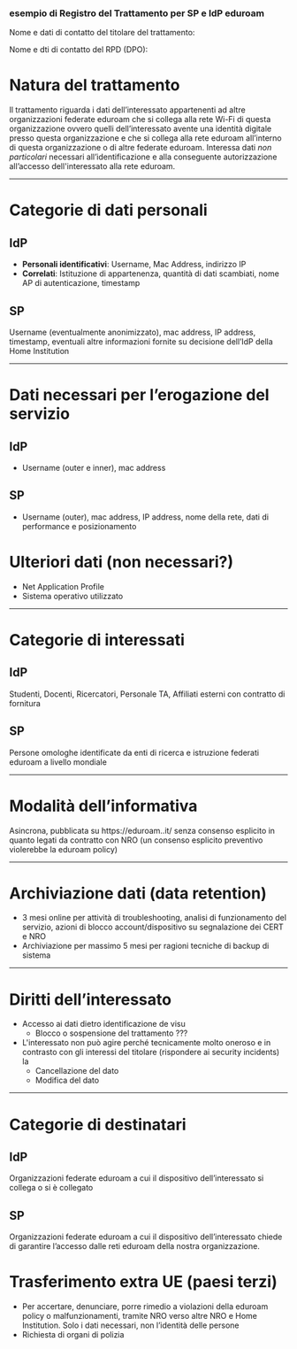 ### esempio di Registro del Trattamento per SP e IdP eduroam

Nome e dati di contatto del titolare del trattamento:

Nome e dti di contatto del RPD (DPO):

# Natura del trattamento

Il trattamento riguarda i dati dell’interessato appartenenti ad altre organizzazioni federate eduroam che si collega alla rete Wi-Fi di questa organizzazione ovvero quelli dell’interessato avente una identità digitale presso questa organizzazione e che si collega alla rete eduroam all’interno di questa organizzazione o di altre federate eduroam.
Interessa dati *non particolari* necessari all’identificazione e alla conseguente autorizzazione all’accesso dell'interessato alla rete eduroam.

---

# Categorie di dati personali

## IdP
- **Personali identificativi**: Username, Mac Address, indirizzo IP
- **Correlati**: Istituzione di appartenenza, quantità di dati scambiati, nome AP di autenticazione, timestamp

## SP
Username (eventualmente anonimizzato), mac address, IP address, timestamp, eventuali altre informazioni fornite su decisione dell’IdP della Home Institution

---

# Dati necessari per l’erogazione del servizio
## IdP
- Username (outer e inner), mac address
## SP
- Username (outer), mac address, IP address, nome della rete, dati di performance e posizionamento

# Ulteriori dati (non necessari?)
- Net Application Profile
- Sistema operativo utilizzato

---

# Categorie di interessati
## IdP
Studenti, Docenti, Ricercatori, Personale TA, Affiliati esterni con contratto di fornitura
## SP
Persone omologhe identificate da enti di ricerca e istruzione federati eduroam a livello mondiale

---

# Modalità dell’informativa
Asincrona, pubblicata su https://eduroam.<miaorganizzazione>.it/ senza consenso esplicito in quanto legati da contratto con NRO (un consenso esplicito preventivo violerebbe la eduroam policy)

---

# Archiviazione dati (data retention)
- 3 mesi online per attività di troubleshooting, analisi di funzionamento del servizio, azioni di blocco account/dispositivo su segnalazione dei CERT e NRO
- Archiviazione per massimo 5 mesi per ragioni tecniche di backup di sistema

---

# Diritti dell’interessato
- Accesso ai dati dietro identificazione de visu
    - Blocco o sospensione del trattamento ???
- L'interessato non può agire perché tecnicamente molto oneroso e in contrasto con gli interessi del titolare (rispondere ai security incidents) la
    - Cancellazione del dato
    - Modifica del dato

---

# Categorie di destinatari
## IdP
Organizzazioni federate eduroam a cui il dispositivo dell’interessato si collega o si è collegato
## SP
Organizzazioni federate eduroam a cui il dispositivo dell’interessato chiede di garantire l’accesso dalle reti eduroam della nostra organizzazione.

# Trasferimento extra UE (paesi terzi)
- Per accertare, denunciare, porre rimedio a violazioni della eduroam policy o malfunzionamenti, tramite NRO verso altre NRO e Home Institution. Solo i dati necessari, non l’identità delle persone
- Richiesta di organi di polizia
